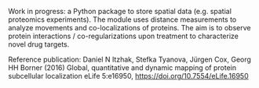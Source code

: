 Work in progress: a Python package to store spatial data (e.g. spatial proteomics experiments). The module uses distance measurements to analyze movements and co-localizations of proteins. The aim is to observe protein interactions / co-regularizations upon treatment to characterize novel drug targets. 

Reference publication:
Daniel N Itzhak, Stefka Tyanova, Jürgen Cox, Georg HH Borner (2016) Global, quantitative and dynamic mapping of protein subcellular localization eLife 5:e16950,  https://doi.org/10.7554/eLife.16950 


